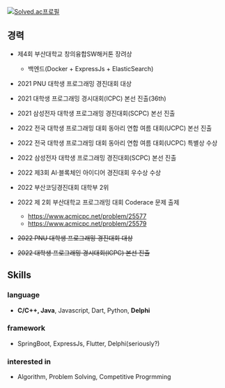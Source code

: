 [![Solved.ac프로필](http://mazassumnida.wtf/api/generate_badge?boj=whquddn55)](https://solved.ac/whquddn55)

## 경력
* 제4회 부산대학교 창의융합SW해커톤 장려상
  - 백엔드(Docker + ExpressJs + ElasticSearch)
* 2021 PNU 대학생 프로그래밍 경진대회 대상
* 2021 대학생 프로그래밍 경시대회(ICPC) 본선 진출(36th)
* 2021 삼성전자 대학생 프로그래밍 경진대회(SCPC) 본선 진출
* 2022 전국 대학생 프로그래밍 대회 동아리 연합 여름 대회(UCPC) 본선 진출
* 2022 전국 대학생 프로그래밍 대회 동아리 연합 여름 대회(UCPC) 특별상 수상
* 2022 삼성전자 대학생 프로그래밍 경진대회(SCPC) 본선 진출
* 2022 제3회 AI·블록체인 아이디어 경진대회 우수상 수상
* 2022 부산코딩경진대회 대학부 2위
* 2022 제 2회 부산대학교 프로그래밍 대회 Coderace 문제 출제
  - https://www.acmicpc.net/problem/25577
  - https://www.acmicpc.net/problem/25579
  
* ~~2022 PNU 대학생 프로그래밍 경진대회 대상~~
* ~~2022 대학생 프로그래밍 경시대회(ICPC) 본선 진출~~

##  Skills
### language
* **C/C++, Java**, Javascript, Dart, Python, **Delphi**
### framework
* SpringBoot, ExpressJs, Flutter, Delphi(seriously?)
### interested in
* Algorithm, Problem Solving, Competitive Progrmming
